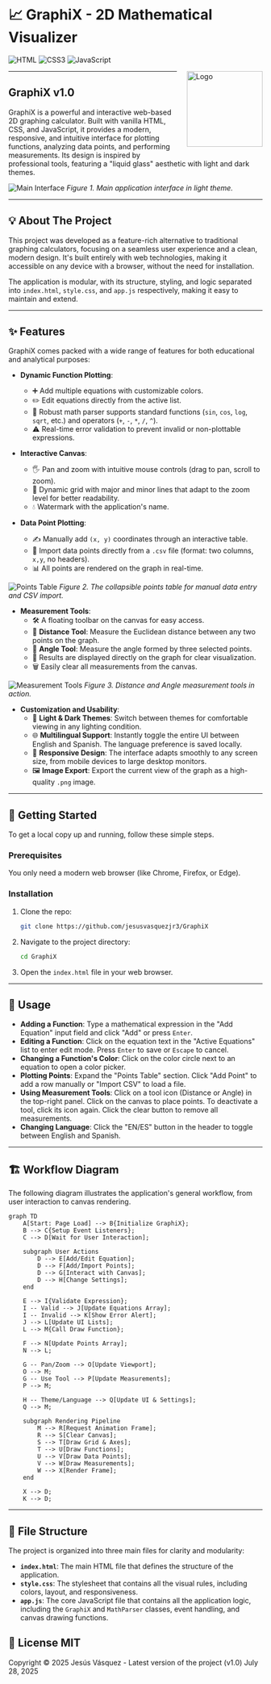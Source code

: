 # 📈 GraphiX - 2D Mathematical Visualizer

![HTML](https://img.shields.io/badge/HTML5-E34F26?style=for-the-badge&logo=html5&logoColor=white)
![CSS3](https://img.shields.io/badge/CSS3-1572B6?style=for-the-badge&logo=css3&logoColor=white)
![JavaScript](https://img.shields.io/badge/JavaScript-F7DF1E?style=for-the-badge&logo=javascript&logoColor=black)

<img src="static/logo.png" alt="Logo" width="150" align="right" style="margin-left: 20px; margin-bottom: 20px;" />

---

## GraphiX v1.0

GraphiX is a powerful and interactive web-based 2D graphing calculator. Built with vanilla HTML, CSS, and JavaScript, it provides a modern, responsive, and intuitive interface for plotting functions, analyzing data points, and performing measurements. Its design is inspired by professional tools, featuring a "liquid glass" aesthetic with light and dark themes.

![Main Interface](static/screenshot-1.png)
*Figure 1. Main application interface in light theme.*

---

## 💡 About The Project

This project was developed as a feature-rich alternative to traditional graphing calculators, focusing on a seamless user experience and a clean, modern design. It's built entirely with web technologies, making it accessible on any device with a browser, without the need for installation.

The application is modular, with its structure, styling, and logic separated into `index.html`, `style.css`, and `app.js` respectively, making it easy to maintain and extend.

---

## ✨ Features

GraphiX comes packed with a wide range of features for both educational and analytical purposes:

* **Dynamic Function Plotting**:
    * ➕ Add multiple equations with customizable colors.
    * ✏️ Edit equations directly from the active list.
    * 🔬 Robust math parser supports standard functions (`sin`, `cos`, `log`, `sqrt`, etc.) and operators (`+`, `-`, `*`, `/`, `^`).
    * ⚠️ Real-time error validation to prevent invalid or non-plottable expressions.

* **Interactive Canvas**:
    * 🖐️ Pan and zoom with intuitive mouse controls (drag to pan, scroll to zoom).
    * 📏 Dynamic grid with major and minor lines that adapt to the zoom level for better readability.
    * 💧 Watermark with the application's name.

* **Data Point Plotting**:
    * ✍️ Manually add `(x, y)` coordinates through an interactive table.
    * 📄 Import data points directly from a `.csv` file (format: two columns, `x,y`, no headers).
    * 📊 All points are rendered on the graph in real-time.

![Points Table](static/screenshot-2.png)
*Figure 2. The collapsible points table for manual data entry and CSV import.*

* **Measurement Tools**:
    * 🛠️ A floating toolbar on the canvas for easy access.
    * 📐 **Distance Tool**: Measure the Euclidean distance between any two points on the graph.
    * 📏 **Angle Tool**: Measure the angle formed by three selected points.
    * 🎯 Results are displayed directly on the graph for clear visualization.
    * 🗑️ Easily clear all measurements from the canvas.

![Measurement Tools](static/screenshot-3.png)
*Figure 3. Distance and Angle measurement tools in action.*

* **Customization and Usability**:
    * 🎨 **Light & Dark Themes**: Switch between themes for comfortable viewing in any lighting condition.
    * 🌐 **Multilingual Support**: Instantly toggle the entire UI between English and Spanish. The language preference is saved locally.
    * 📱 **Responsive Design**: The interface adapts smoothly to any screen size, from mobile devices to large desktop monitors.
    * 🖼️ **Image Export**: Export the current view of the graph as a high-quality `.png` image.

---

## 🚀 Getting Started

To get a local copy up and running, follow these simple steps.

### Prerequisites

You only need a modern web browser (like Chrome, Firefox, or Edge).

### Installation

1.  Clone the repo:
    ```sh
    git clone https://github.com/jesusvasquezjr3/GraphiX
    ```
2.  Navigate to the project directory:
    ```sh
    cd GraphiX
    ```
3.  Open the `index.html` file in your web browser.

---

## 📖 Usage

* **Adding a Function**: Type a mathematical expression in the "Add Equation" input field and click "Add" or press `Enter`.
* **Editing a Function**: Click on the equation text in the "Active Equations" list to enter edit mode. Press `Enter` to save or `Escape` to cancel.
* **Changing a Function's Color**: Click on the color circle next to an equation to open a color picker.
* **Plotting Points**: Expand the "Points Table" section. Click "Add Point" to add a row manually or "Import CSV" to load a file.
* **Using Measurement Tools**: Click on a tool icon (Distance or Angle) in the top-right panel. Click on the canvas to place points. To deactivate a tool, click its icon again. Click the clear button to remove all measurements.
* **Changing Language**: Click the "EN/ES" button in the header to toggle between English and Spanish.

---

## 🏗️ Workflow Diagram

The following diagram illustrates the application's general workflow, from user interaction to canvas rendering.

```mermaid
graph TD
    A[Start: Page Load] --> B{Initialize GraphiX};
    B --> C{Setup Event Listeners};
    C --> D[Wait for User Interaction];

    subgraph User Actions
        D --> E[Add/Edit Equation];
        D --> F[Add/Import Points];
        D --> G[Interact with Canvas];
        D --> H[Change Settings];
    end

    E --> I{Validate Expression};
    I -- Valid --> J[Update Equations Array];
    I -- Invalid --> K[Show Error Alert];
    J --> L[Update UI Lists];
    L --> M{Call Draw Function};

    F --> N[Update Points Array];
    N --> L;

    G -- Pan/Zoom --> O[Update Viewport];
    O --> M;
    G -- Use Tool --> P[Update Measurements];
    P --> M;

    H -- Theme/Language --> Q[Update UI & Settings];
    Q --> M;

    subgraph Rendering Pipeline
        M --> R[Request Animation Frame];
        R --> S[Clear Canvas];
        S --> T[Draw Grid & Axes];
        T --> U[Draw Functions];
        U --> V[Draw Data Points];
        V --> W[Draw Measurements];
        W --> X[Render Frame];
    end

    X --> D;
    K --> D;
```

-----

## 📁 File Structure

The project is organized into three main files for clarity and modularity:

  * **`index.html`**: The main HTML file that defines the structure of the application.
  * **`style.css`**: The stylesheet that contains all the visual rules, including colors, layout, and responsiveness.
  * **`app.js`**: The core JavaScript file that contains all the application logic, including the `GraphiX` and `MathParser` classes, event handling, and canvas drawing functions.

## 📜 License MIT
Copyright © 2025 Jesús Vásquez - Latest version of the project (v1.0) July 28, 2025
